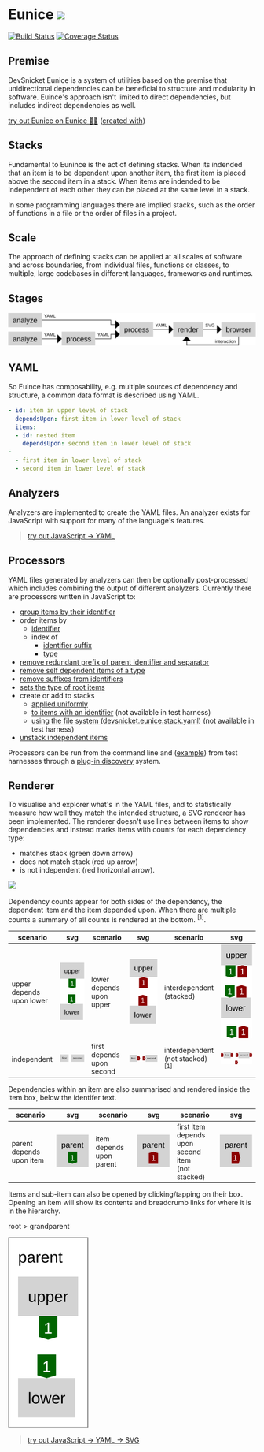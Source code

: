 # Eunice [![](https://raw.githubusercontent.com/DevSnicket/Eunice/master/Renderer/getSvgElementForYaml/createArrows/testcase.svg?sanitize=true)](Renderer/getSvgElementForYaml/createArrows/testcase.svg)

[![Build Status](https://travis-ci.org/DevSnicket/Eunice.svg?branch=master)](https://travis-ci.org/DevSnicket/Eunice) [![Coverage Status](https://coveralls.io/repos/github/DevSnicket/Eunice/badge.svg?branch=master&c=1)](https://coveralls.io/github/DevSnicket/Eunice?branch=master)

## Premise

DevSnicket Eunice is a system of utilities based on the premise that unidirectional dependencies can be beneficial to structure and modularity in software. Euince's approach isn't limited to direct dependencies, but includes indirect dependencies as well.

[try out Eunice on Eunice 🐶🥫](https://devsnicket.github.io/Eunice-harnesses/Renderer/harness.html) ([created with](dogfooding/generate.sh))

## Stacks

Fundamental to Eunince is the act of defining stacks. When its indended that an item is to be dependent upon another item, the first item is placed above the second item in a stack. When items are indended to be independent of each other they can be placed at the same level in a stack.

In some programming languages there are implied stacks, such as the order of functions in a file or the order of files in a project.

## Scale

The approach of defining stacks can be applied at all scales of software and across boundaries, from individual files, functions or classes, to multiple, large codebases in different languages, frameworks and runtimes.

## Stages

![](https://raw.githubusercontent.com/DevSnicket/Eunice/master/stages%20and%20transitions.svg?sanitize=true)

## YAML

So Euince has composability, e.g. multiple sources of dependency and structure, a common data format is described using YAML.

``` YAML
- id: item in upper level of stack
  dependsUpon: first item in lower level of stack
  items:
  - id: nested item
    dependsUpon: second item in lower level of stack
-
  - first item in lower level of stack
  - second item in lower level of stack
```

## Analyzers

Analyzers are implemented to create the YAML files. An analyzer exists for JavaScript with support for many of the language's features.

>[try out JavaScript &rightarrow; YAML](https://devsnicket.github.io/Eunice-harnesses/Analyzers/JavaScript/harness.html)

## Processors

YAML files generated by analyzers can then be optionally post-processed which includes combining the output of different analyzers. Currently there are processors written in JavaScript to:
- [group items by their identifier](Processors/groupItemsByIdentifierSeparator)
- order items by
	- [identifier](Processors/orderItemsBy/identifier)
	- index of
		- [identifier suffix](Processors/orderItemsBy/indexOf/identifierSuffix)
		- [type](Processors/orderItemsBy/indexOf/type)
- [remove redundant prefix of parent identifier and separator](Processors/removeRedundantParentIdentifierPrefix)
- [remove self dependent items of a type](Processors/removeSelfDependentItemsOfType)
- [remove suffixes from identifiers](Processors/removeIdentifierSuffix)
- [sets the type of root items](Processors/setTypeOfRootItems)
- create or add to stacks
	- [applied uniformly](Processors/createOrAddToStacks/uniformly.js)
	- [to items with an identifier](Processors/createOrAddToStacks/toItemsWithIdentifier) (not available in test harness)
	- [using the file system (devsnicket.eunice.stack.yaml)](Processors/createOrAddToStacks/usingFileSystem) (not available in test harness)
- [unstack independent items](Processors/unstackIndependent)

Processors can be run from the command line and ([example](dogfooding/generate.sh)) from test harnesses through a [plug-in discovery](https://github.com/DevSnicket/plugin-discovery) system.

## Renderer

To visualise and explorer what's in the YAML files, and to statistically measure how well they match the intended structure, a SVG renderer has been implemented. The renderer doesn't use lines between items to show dependencies and instead marks items with counts for each dependency type:

- matches stack (green down arrow)
- does not match stack (red up arrow) 
- is not independent (red horizontal arrow).

[![](https://raw.githubusercontent.com/DevSnicket/Eunice/master/Renderer/getSvgElementForYaml/createArrows/testcase.svg?sanitize=true)](Renderer/getSvgElementForYaml/createArrows/testcase.svg)

Dependency counts appear for both sides of the dependency, the dependent item and the item depended upon. When there are multiple counts a summary of all counts is rendered at the bottom. <sup>[1]</sup>.

scenario | svg | scenario | svg | scenario | svg
-------- | :-: | -------- | :-: | -------- | :-:
upper depends<br/>upon lower | [![](https://raw.githubusercontent.com/DevSnicket/Eunice/master/Renderer/getSvgForYaml/testcases/stack/upper-depends-upon-lower/.svg?sanitize=true)](Renderer/getSvgForYaml/testcases/stack/upper-depends-upon-lower/.svg) | lower depends<br/>upon upper | [![](https://raw.githubusercontent.com/DevSnicket/Eunice/master/Renderer/getSvgForYaml/testcases/stack/lower-depends-upon-upper/.svg?sanitize=true)](Renderer/getSvgForYaml/testcases/stack/lower-depends-upon-upper/.svg) | interdependent<br/>(stacked) | [![](https://raw.githubusercontent.com/DevSnicket/Eunice/master/Renderer/getSvgForYaml/testcases/stack/two-interdependent/.svg?sanitize=true)](Renderer/getSvgForYaml/testcases/stack/two-interdependent/.svg)
independent | [![](https://raw.githubusercontent.com/DevSnicket/Eunice/master/Renderer/getSvgForYaml/testcases/two/.svg?sanitize=true)](Renderer/getSvgForYaml/testcases/two/.svg) | first depends<br/>upon second | [![](https://raw.githubusercontent.com/DevSnicket/Eunice/master/Renderer/getSvgForYaml/testcases/independency/first-depends-upon-second/.svg?sanitize=true)](Renderer/getSvgForYaml/testcases/independency/first-depends-upon-second/.svg) | interdependent<br/>(not stacked)<sup>[1]</sup> | [![](https://raw.githubusercontent.com/DevSnicket/Eunice/master/Renderer/getSvgForYaml/testcases/independency/two-interdependent/.svg?sanitize=true)](Renderer/getSvgForYaml/testcases/independency/two-interdependent/.svg)

Dependencies within an item are also summarised and rendered inside the item box, below the identifer text.

scenario | svg | scenario | svg | scenario | svg
-------- | :-: | -------- | :-: | -------- | :-:
parent depends<br />upon item | [![](https://raw.githubusercontent.com/DevSnicket/Eunice/master/Renderer/getSvgForYaml/testcases/parent-depends-upon-item/.svg?sanitize=true)](Renderer/getSvgForYaml/testcases/parent-depends-upon-item/.svg) | item depends<br />upon parent | [![](https://raw.githubusercontent.com/DevSnicket/Eunice/master/Renderer/getSvgForYaml/testcases/item-depends-upon-parent/.svg?sanitize=true)](Renderer/getSvgForYaml/testcases/item-depends-upon-parent/.svg) | first item<br/> depends upon<br/>second item<br/>(not stacked) | [![](https://raw.githubusercontent.com/DevSnicket/Eunice/master/Renderer/getSvgForYaml/testcases/independency/first-item-depends-upon-second-item/.svg?sanitize=true)](Renderer/getSvgForYaml/testcases/independency/first-item-depends-upon-second-item/.svg)

Items and sub-item can also be opened by clicking/tapping on their box. Opening an item will show its contents and breadcrumb links for where it is in the hierarchy.

root > grandparent

[![](https://raw.githubusercontent.com/DevSnicket/Eunice/master/Renderer/getSvgForYaml/withSubset.testcases/upper-item-depends-upon-lower-item-with-parent.svg?sanitize=true)](Renderer/getSvgForYaml/withSubset.testcases/upper-item-depends-upon-lower-item-with-parent.svg) 

>[try out JavaScript &rightarrow; YAML &rightarrow; SVG](https://devsnicket.github.io/Eunice-harnesses/harness.html)
